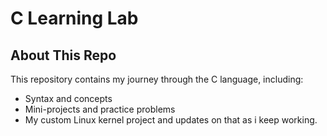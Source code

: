# C Learning Lab 

## About This Repo

This repository contains my journey through the C language, including:
- Syntax and concepts
- Mini-projects and practice problems
- My custom Linux kernel project and updates on that as i keep working. 
